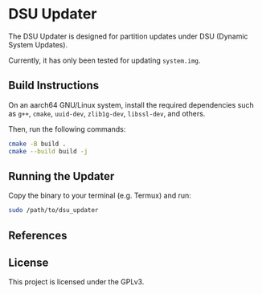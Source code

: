 # DSU Updater

The DSU Updater is designed for partition updates under DSU (Dynamic System Updates).

Currently, it has only been tested for updating `system.img`.

## Build Instructions

On an aarch64 GNU/Linux system, install the required dependencies such as `g++`, `cmake`, `uuid-dev`, `zlib1g-dev`, `libssl-dev`, and others.

Then, run the following commands:

```bash
cmake -B build .
cmake --build build -j
```

## Running the Updater

Copy the binary to your terminal (e.g. Termux) and run:

```bash
sudo /path/to/dsu_updater
```

## References



## License

This project is licensed under the GPLv3.